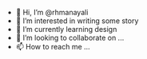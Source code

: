 - 👋 Hi, I’m @rhmanayali
- 👀 I’m interested in writing some story
- 🌱 I’m currently learning design 
- 💞️ I’m looking to collaborate on ...
- 📫 How to reach me ...

<!---
rhmanayali/rhmanayali is a ✨ special ✨ repository because its `README.md` (this file) appears on your GitHub profile.
You can click the Preview link to take a look at your changes.
--->

